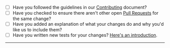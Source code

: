 - [ ] Have you followed the guidelines in our [Contributing](https://github.com/jmuelbert/jmbde-QT/blob/master/CONTRIBUTING.md) document?
- [ ] Have you checked to ensure there aren't other open [Pull Requests](https://github.com/jmuelbert/jmbde-QT/pulls) for the same change?
- [ ] Have you added an explanation of what your changes do and why you'd like us to include them?
- [ ] Have you written new tests for your changes? [Here's an introduction](https://help.github.com/articles/creating-a-pull-request/).

-----
